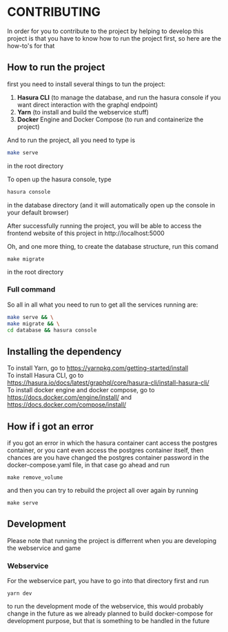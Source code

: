 # CONTRIBUTING

In order for you to contribute to the project by helping to develop this project is that you have to know how to run the project first, so here are the how-to's for that  

## How to run the project

first you need to install several things to tun the project:  
1. **Hasura CLI** (to manage the database, and run the hasura console if you want direct interaction with the graphql endpoint)  
2. **Yarn** (to install and build the webservice stuff) 
3. **Docker** Engine and Docker Compose (to run and containerize the project)  

And to run the project, all you need to type is  
```bash
make serve
```
in the root directory

To open up the hasura console, type
```bash
hasura console
```
in the database directory (and it will automatically open up the console in your default browser)

After successfully running the project, you will be able to access the frontend website of this project in http://localhost:5000

Oh, and one more thing, to create the database structure, run this comand  
```
make migrate
```
in the root directory

### Full command

So all in all what you need to run to get all the services running are:  
```bash
make serve && \
make migrate && \
cd database && hasura console
```

## Installing the dependency

To install Yarn, go to https://yarnpkg.com/getting-started/install  
To install Hasura CLI, go to https://hasura.io/docs/latest/graphql/core/hasura-cli/install-hasura-cli/  
To install docker engine and docker compose, go to https://docs.docker.com/engine/install/ and https://docs.docker.com/compose/install/

## How if i got an error

if you got an error in which the hasura container cant access the postgres container, or you cant even access the postgres container itself, then chances are you have changed the postgres container password in the docker-compose.yaml file, in that case go ahead and run  
```
make remove_volume
```
and then you can try to rebuild the project all over again by running  
```
make serve
```

## Development

Please note that running the project is differrent when you are developing the webservice and game

### Webservice

For the webservice part, you have to go into that directory first and run  
```
yarn dev
```
to run the development mode of the webservice, this would probably change in the future as we already planned to build docker-compose for development purpose, but that is something to be handled in the future
